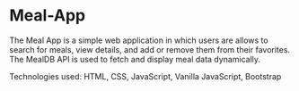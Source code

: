 # Meal-App
The Meal App is a simple web application in which users are allows to search for meals, view details, and add or remove them from their favorites. The MealDB API is used to fetch and display meal data dynamically.

Technologies used:
HTML, CSS, JavaScript, Vanilla JavaScript, Bootstrap

